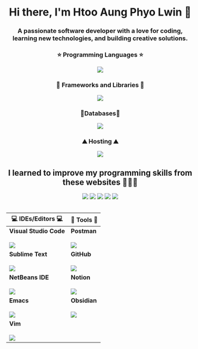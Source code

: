<h1 align="center">Hi there, I'm Htoo Aung Phyo Lwin 👋</h1>
<h3 align="center">A passionate software developer with a love for coding, learning new technologies, and building creative solutions.</h3>

<!--
<img align="left" width="47%" height="200px" 
     src="https://github-readme-stats.vercel.app/api?username=htooaungphyolwin&show_icons=true&theme=tokyonight" />

<img align="right" width="47%" height="200px" 
     src="https://streak-stats.demolab.com?user=htooaungphyolwin&theme=tokyonight&border_radius=4.5" />
-->
<!-- Languages -->

<div align=center>
  <h3>⭐️ Programming Languages ⭐️</h3>
 
<img src="https://skillicons.dev/icons?i=java,js,ts,php,python,c,fortran,lua">
</div>

<div align="center">

<h3> 🚀 Frameworks and Libraries 🚀</h3>

<img src="https://skillicons.dev/icons?i=react,electron,nextjs,vue,pinia,nuxtjs,nodejs,express,laravel,alpinejs,bootstrap,tailwind">

<h3>🧶Databases🧶</h3>
   <img src="https://skillicons.dev/icons?i=mysql,postgresql,sqlite,postgres,firebase,supabase,mongodb">

<h3>⛰️ Hosting ⛰️</h3>
   <img src="https://skillicons.dev/icons?i=vercel,netlify">

</div>

<div align="center">

<h2>I learned to improve my programming skills from these websites 👨🏻‍💻</h2>

<img src="https://img.shields.io/badge/Codecademy-FFF0E5?style=for-the-badge&logo=codecademy&logoColor=1F243A" />
<img src="https://img.shields.io/badge/Freecodecamp-%23123.svg?&style=for-the-badge&logo=freecodecamp&logoColor=green" />
<img src="https://img.shields.io/badge/Skill%20share-002333?style=for-the-badge&logo=skillshare&logoColor=00FF84" />
<img src="https://img.shields.io/badge/Coursera-%230056D2.svg?style=for-the-badge&logo=Coursera&logoColor=white" />
<img src="https://img.shields.io/badge/Udemy-A435F0?style=for-the-badge&logo=Udemy&logoColor=white" />

</div>

<br>

| 💻 IDEs/Editors 💻 | 🔭 Tools 🔭 |
| ------------------ | ---------- |
| **Visual Studio Code** <br><br> <img src="https://skillicons.dev/icons?i=vscode" /> | **Postman** <br><br> <img src="https://skillicons.dev/icons?i=postman" /> |
| **Sublime Text** <br><br> <img src="https://skillicons.dev/icons?i=sublime" /> | **GitHub** <br><br> <img src="https://skillicons.dev/icons?i=github" /> |
| **NetBeans IDE** <br><br> <img src="https://img.shields.io/badge/NetBeansIDE-1B6AC6.svg?style=for-the-badge&logo=apache-netbeans-ide&logoColor=white" /> | **Notion** <br><br> <img src="https://skillicons.dev/icons?i=notion" /> |
| **Emacs** <br><br> <img src="https://skillicons.dev/icons?i=emacs" /> | **Obsidian** <br><br> <img src="https://skillicons.dev/icons?i=obsidian" /> |
| **Vim** <br><br> <img src="https://skillicons.dev/icons?i=vim,neovim" /> |              |


<!-- | Android Studio | <img src="https://skillicons.dev/icons?i=androidstudio" /> |
| Xcode | <img src="https://img.shields.io/badge/Xcode-007ACC?style=for-the-badge&logo=Xcode&logoColor=white" /> | -->


<!-- <div align="center">
<img
     src="https://github-readme-stats.vercel.app/api/top-langs/?username=htooaungphyolwin&langs_count=10&show_icons=true&theme=tokyonight&border_radius=10" />
</div>
</div> -->
